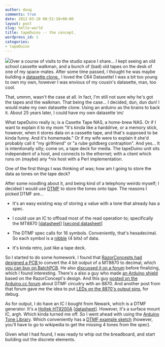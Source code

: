 ```yaml
---
author: doug
comments: true
date: 2012-03-10 00:52:18+00:00
layout: post
slug: hello-world
title: tapeDuino -- the concept.
wordpress_id: 1
categories:
- tapeDuino
---
```


[![](http://dougbtv.com/wp-content/uploads/2012/03/schematic-tapeDuino-Integrated-v2_bb-300x200.png)](http://dougbtv.com/wp-content/uploads/2012/03/schematic-tapeDuino-Integrated-v2_bb.png)Over a course of visits to the studio space I share... I kept seeing an old school cassette walkman, and a bunch of (bad) old tapes on the desk of one of my space-mates. After some time passed, I thought he was maybe building a [datasette](http://en.wikipedia.org/wiki/Commodore_Datasette)[ clone. ](http://dougbtv.com/wp-content/uploads/2012/03/schematic-tapeDuino-Integrated-v2_bb.png) I loved the C64 Datasette! I was a bit too young to own my own, however I was envious of my cousin's datasette, man, too cool.

That, ummm, wasn't the case at all. In fact, I'm still not sure why he's got the tapes and the walkman. That being the case... I decided, dun, dun dun! I would make my own datasette clone. Using an arduino as the brains to back it. About 25 years later, I could have my own datasette \m/



What tapeDuino really is; is a Casette Tape NAS, a home-brew NAS. Or if I want to explain it to my mom "It's kinda like a harddrive, or a memory stick, however, when it stores data on a cassette tape, and that's supposed to be kinda funny. And it's homemade." Or if my wife were to explain it she'd probably call it "my girlfriend" or "a rube goldberg contraption". And yes... It is intentionally silly; come on, a tape deck for media. The tapeDuino unit sits independent of a host, and connects to the ethernet; with a client which runs on (maybe) any *nix host with a Perl implementation.

<!-- more -->

One of the first things I was thinking of was; how am I going to store the data as tones on the tape deck?

After some noodling about it, and being kind of a telephony weirdo myself; I decided I would use [DTMF](http://en.wikipedia.org/wiki/Dual-tone_multi-frequency_signaling) to store the tones onto tape. The reasons I picked DTMF are...



	
  * It's an easy existing way of storing a value with a tone that already has a spec.

	
  * I could use an IC to offload most of the read operation to; specifically the MT8870 [[datasheet](http://www.wulfden.org/downloads/datasheets/M-8870-01.pdf)] [[second datasheet]( http://www.zarlink.com/zarlink/mt8870d-datasheet-oct2006.pdf )]

	
  * The DTMF spec calls for 16 symbols. Conveniently, that's hexadecimal. So each symbol is a [nibble](http://en.wikipedia.org/wiki/Nibble) (4 bits) of data.

	
  * It's kinda retro, just like a tape deck.


So I started to do some homework. I found that [RazorConcepts had designed a PCB ]( http://razorconcepts.net/dtmf.html)to convert the 4 bit output of a MT8870 to decimal, which [you can buy on BatchPCB]( http://batchpcb.com/index.php/Products/27676). He also [discussed it on a forum]( http://forum.allaboutcircuits.com/showthread.php?t=30775) before finalizing, which I found interesting. There's a also a guy who made [an Arduino shield]( http://w2mh.wordpress.com/2010/06/03/dtmf-shield/) based on the RazorConcept's design. And this guy [posted on the Arduino.cc forum]( http://www.arduino.cc/cgi-bin/yabb2/YaBB.pl?num=1246431289) about DTMF circuitry with an 8870. And another post from that forum gave me the idea to put [LEDs on the 8870's output pins](http://www.arduino.cc/cgi-bin/yabb2/YaBB.pl?num=1284828366), for debug.

As for output, I do have an IC I bought from Newark, which is a DTMF generator. It's a [Holtek HT9200A](http://www.newark.com/jsp/search/productdetail.jsp?SKU=53M7848) [[datasheet](http://www.farnell.com/datasheets/79214.pdf)]. However, it's a surface mount IC, argh. Which kinda turned me off. So I went ahead with using the [Arduino Tone Library](http://code.google.com/p/rogue-code/wiki/ToneLibraryDocumentation). Which conveniently has a [DTMF example sketch](http://code.google.com/p/arduino-tone/source/browse/trunk/examples/DTMFTest/DTMFTest.pde) (however, you'll have to go to wikipedia to get the missing 4 tones from the spec).

Given what I had found, I was ready to whip out the breadboard, and start building out the discrete elements.
